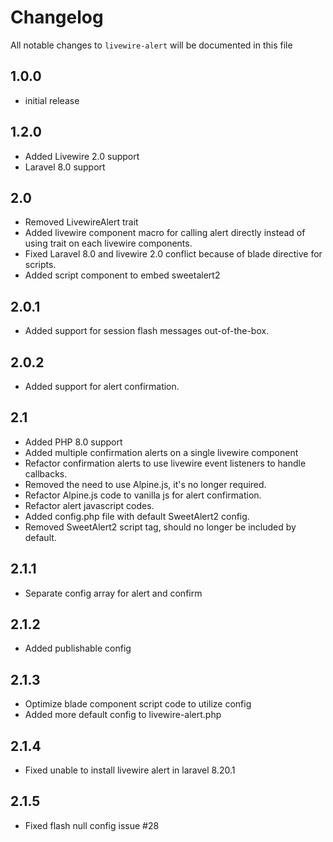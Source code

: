 # Changelog

All notable changes to `livewire-alert` will be documented in this file

## 1.0.0

-   initial release

## 1.2.0

-   Added Livewire 2.0 support
-   Laravel 8.0 support

## 2.0
- Removed LivewireAlert trait
- Added livewire component macro for calling alert directly instead of using trait on each livewire components.
- Fixed Laravel 8.0 and livewire 2.0 conflict because of blade directive for scripts.
- Added script component to embed sweetalert2

## 2.0.1
- Added support for session flash messages out-of-the-box.

## 2.0.2
- Added support for alert confirmation.

## 2.1
- Added PHP 8.0 support
- Added multiple confirmation alerts on a single livewire component
- Refactor confirmation alerts to use livewire event listeners to handle callbacks.
- Removed the need to use Alpine.js, it's no longer required.
- Refactor Alpine.js code to vanilla js for alert confirmation.
- Refactor alert javascript codes.
- Added config.php file with default SweetAlert2 config.
- Removed SweetAlert2 script tag, should no longer be included by default.

## 2.1.1
- Separate config array for alert and confirm

## 2.1.2
- Added publishable config

## 2.1.3
- Optimize blade component script code to utilize config
- Added more default config to livewire-alert.php

## 2.1.4
- Fixed unable to install livewire alert in laravel 8.20.1

## 2.1.5
- Fixed flash null config issue #28


